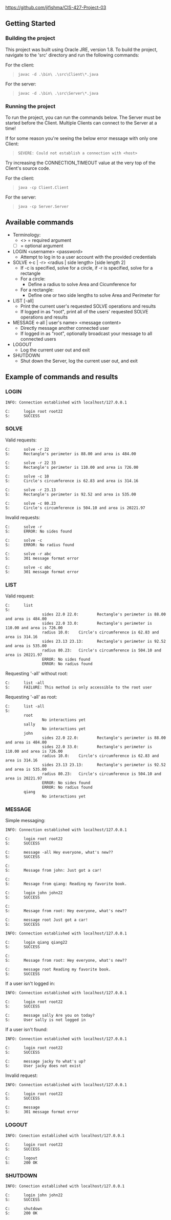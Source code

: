 https://github.com/jifishma/CIS-427-Project-03

## Getting Started

### Building the project

This project was built using Oracle JRE, version 1.8.
To build the project, navigate to the 'src' directory and run the following commands:

For the client:

> `javac -d .\bin\ .\src\Client\*.java`

For the server:

> `javac -d .\bin\ .\src\Server\*.java`

### Running the project

To run the project, you can run the commands below. The Server must be started before the Client. Multiple Clients can connect to the Server at a time!

If for some reason you're seeing the below error message with only one Client:

> `SEVERE: Could not establish a connection with <host>`

Try increasing the CONNECTION_TIMEOUT value at the very top of the Client's source code.

For the client:

> `java -cp Client.Client`

For the server:

> `java -cp Server.Server`

## Available commands

-   Terminology:
    -   \<\> = required argument
    -   [ ] = optional argument
-   LOGIN \<username\> \<password\>
    -   Attempt to log in to a user account with the provided credentials
-   SOLVE \<-c | -r\> \<radius | side length\> [side length 2]
    -   If -c is specified, solve for a circle, if -r is specified, solve for a rectangle
    -   For a circle:
        -   Define a radius to solve Area and Cicumference for
    -   For a rectangle:
        -   Define one or two side lengths to solve Area and Perimeter for
-   LIST [-all]
    -   Print the current user's requested SOLVE operations and results
    -   If logged in as "root", print all of the users' requested SOLVE operations and results
-   MESSAGE \<-all | user's name\> \<message content\>
    -   Directly message another connected user
    -   If logged in as "root", optionally broadcast your message to all connected users
-   LOGOUT
    -   Log the current user out and exit
-   SHUTDOWN
    -   Shut down the Server, log the current user out, and exit

## Example of commands and results

### LOGIN

```
INFO: Connection established with localhost/127.0.0.1

C:      login root root22
S:      SUCCESS
```

### SOLVE

Valid requests:

```
C:      solve -r 22
S:      Rectangle's perimeter is 88.00 and area is 484.00

C:      solve -r 22 33
S:      Rectangle's perimeter is 110.00 and area is 726.00

C:      solve -c 10
S:      Circle's circumference is 62.83 and area is 314.16

C:      solve -r 23.13
S:      Rectangle's perimeter is 92.52 and area is 535.00

C:      solve -c 80.23
S:      Circle's circumference is 504.10 and area is 20221.97
```

Invalid requests:

```
C:      solve -r
S:      ERROR: No sides found

C:      solve -c
S:      ERROR: No radius found

C:      solve -r abc
S:      301 message format error

C:      solve -c abc
S:      301 message format error
```

### LIST

Valid request:

```
C:      list
S:
                sides 22.0 22.0:        Rectangle's perimeter is 88.00 and area is 484.00
                sides 22.0 33.0:        Rectangle's perimeter is 110.00 and area is 726.00
                radius 10.0:    Circle's circumference is 62.83 and area is 314.16
                sides 23.13 23.13:      Rectangle's perimeter is 92.52 and area is 535.00
                radius 80.23:   Circle's circumference is 504.10 and area is 20221.97
                ERROR: No sides found
                ERROR: No radius found
```

Requesting '-all' without root:

```
C:      list -all
S:      FAILURE: This method is only accessible to the root user
```

Requesting '-all' as root:

```
C:      list -all
S:
        root
                No interactions yet
        sally
                No interactions yet
        john
                sides 22.0 22.0:        Rectangle's perimeter is 88.00 and area is 484.00
                sides 22.0 33.0:        Rectangle's perimeter is 110.00 and area is 726.00
                radius 10.0:    Circle's circumference is 62.83 and area is 314.16
                sides 23.13 23.13:      Rectangle's perimeter is 92.52 and area is 535.00
                radius 80.23:   Circle's circumference is 504.10 and area is 20221.97
                ERROR: No sides found
                ERROR: No radius found
        qiang
                No interactions yet
```

### MESSAGE

Simple messaging:

```
INFO: Connection established with localhost/127.0.0.1

C:      login root root22
S:      SUCCESS

C:      message -all Hey everyone, what's new??
S:      SUCCESS

C:
S:      Message from john: Just got a car!

C:
S:      Message from qiang: Reading my favorite book.
```

```
C:      login john john22
S:      SUCCESS

C:
S:      Message from root: Hey everyone, what's new??

C:      message root Just got a car!
S:      SUCCESS
```

```
INFO: Connection established with localhost/127.0.0.1

C:      login qiang qiang22
S:      SUCCESS

C:
S:      Message from root: Hey everyone, what's new??

C:      message root Reading my favorite book.
S:      SUCCESS
```

If a user isn't logged in:

```
INFO: Connection established with localhost/127.0.0.1

C:      login root root22
S:      SUCCESS

C:      message sally Are you on today?
S:      User sally is not logged in
```

If a user isn't found:

```
INFO: Connection established with localhost/127.0.0.1

C:      login root root22
S:      SUCCESS

C:      message jacky Yo what's up?
S:      User jacky does not exist
```

Invalid request:
```
INFO: Connection established with localhost/127.0.0.1

C:      login root root22
S:      SUCCESS

C:      message
S:      301 message format error
```

### LOGOUT

```
INFO: Conection established with localhost/127.0.0.1

C:      login root root22
S:      SUCCESS

C:      logout
S:      200 OK
```

### SHUTDOWN

```
INFO: Conection established with localhost/127.0.0.1

C:      login john john22
S:      SUCCESS

C:      shutdown
S:      200 OK
```
